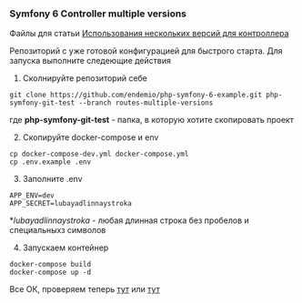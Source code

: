 ### Symfony 6 Controller multiple versions

Файлы для статьи [Использования нескольких версий для контроллера](https://dev.endemic.ru/article/routes-multiple-versions)

Репозиторий с уже готовой конфигурацией для быстрого старта. Для запуска выполните следеющие действия

1. Сколнируйте репозиторий себе
```shell
git clone https://github.com/endemio/php-symfony-6-example.git php-symfony-git-test --branch routes-multiple-versions 
```
где **php-symfony-git-test** - папка, в которую хотите скопировать проект

2. Скопируйте docker-compose и env
```shell
cp docker-compose-dev.yml docker-compose.yml 
cp .env.example .env
```

3. Заполните .env
```shell
APP_ENV=dev
APP_SECRET=lubayadlinnaystroka
```
**lubayadlinnaystroka* - любая длинная строка без пробелов и специальныхз символов

4. Запускаем контейнер
```shell
docker-compose build
docker-compose up -d
```

Все ОК, проверяем теперь [тут](http://0.0.0.0:8080/api/v1/data) или [тут](http://0.0.0.0:8080/api/v1/data)


